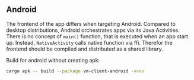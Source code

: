 ## Android

The frontend of the app differs when targeting Android. Compared to desktop distributions,
Android orchestrates apps via its Java Activities. There is no concept of `main()` function,
that is executed when an app start up. Instead, `NativeActivity` calls native function via ffi.
Therefor the frontend should be compiled and distributed as a shared library.

Build for android without creating apk:
```bash
cargo apk -- build --package vm-client-android -vvvv
```